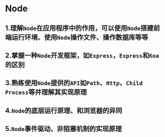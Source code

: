# Node

## 1.理解`Node`在应用程序中的作用，可以使用`Node`搭建前端运行环境、使用`Node`操作文件、操作数据库等等

## 2.掌握一种`Node`开发框架，如`Express`，`Express`和`Koa`的区别

## 3.熟练使用`Node`提供的`API`如`Path`、`Http`、`Child Process`等并理解其实现原理

## 4.`Node`的底层运行原理、和浏览器的异同

## 5.`Node`事件驱动、非阻塞机制的实现原理